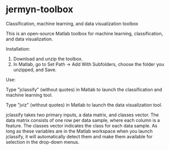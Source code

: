 # jermyn-toolbox
Classification, machine learning, and data visualization toolbox

This is an open-source Matlab toolbox for machine learning, classification, and data visualization.

Installation:

1. Download and unzip the toolbox.
2. In Matlab, go to Set Path -> Add With Subfolders, choose the folder you unzipped, and Save.

Use:

Type "jclassify" (without quotes) in Matlab to launch the classification and machine learning tool.

Type "jviz" (without quotes) in Matlab to launch the data visualization tool.

jclassify takes two primary inputs, a data matrix, and classes vector. The data matrix consists of one row per data sample, where each column is a feature. The classes vector indicates the class for each data sample. As long as these variables are in the Matlab workspace when you launch jclassify, it will automatically detect them and make them available for selection in the drop-down menus.